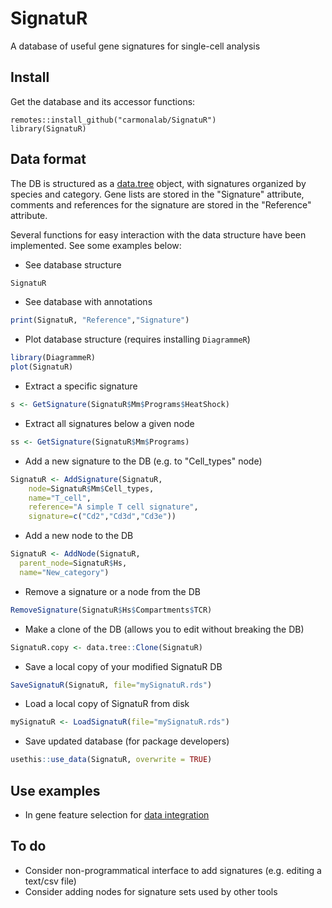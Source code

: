 # SignatuR

A database of useful gene signatures for single-cell analysis


## Install
Get the database and its accessor functions:
```
remotes::install_github("carmonalab/SignatuR")
library(SignatuR)
```

## Data format

The DB is structured as a [data.tree](https://cran.r-project.org/web/packages/data.tree/vignettes/data.tree.html) object, with signatures organized by species and category.
Gene lists are stored in the "Signature" attribute, comments and references for the signature are stored in the "Reference" attribute.

Several functions for easy interaction with the data structure have been implemented. See some examples below:


* See database structure
```r
SignatuR
```

* See database with annotations
```r
print(SignatuR, "Reference","Signature")
```

* Plot database structure (requires installing `DiagrammeR`)
```r
library(DiagrammeR)
plot(SignatuR)
```

* Extract a specific signature
```r
s <- GetSignature(SignatuR$Mm$Programs$HeatShock)
```

* Extract all signatures below a given node
```r
ss <- GetSignature(SignatuR$Mm$Programs)
```

* Add a new signature to the DB (e.g. to "Cell_types" node)
```r
SignatuR <- AddSignature(SignatuR,
	node=SignatuR$Mm$Cell_types,
	name="T_cell",
	reference="A simple T cell signature",
	signature=c("Cd2","Cd3d","Cd3e"))
```

* Add a new node to the DB
```r
SignatuR <- AddNode(SignatuR,
  parent_node=SignatuR$Hs,
  name="New_category")
```

* Remove a signature or a node from the DB
```r
RemoveSignature(SignatuR$Hs$Compartments$TCR)
```

* Make a clone of the DB (allows you to edit without breaking the DB)
```r
SignatuR.copy <- data.tree::Clone(SignatuR)
```

* Save a local copy of your modified SignatuR DB
```r
SaveSignatuR(SignatuR, file="mySignatuR.rds")
```

* Load a local copy of SignatuR from disk
```r
mySignatuR <- LoadSignatuR(file="mySignatuR.rds")
```

* Save updated database (for package developers)
```r
usethis::use_data(SignatuR, overwrite = TRUE)
```


## Use examples

* In gene feature selection for [data integration](https://carmonalab.github.io/STACAS.demo/STACAS.demo.html#important-notes)

## To do

* Consider non-programmatical interface to add signatures (e.g. editing a text/csv file)
* Consider adding nodes for signature sets used by other tools

